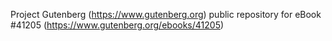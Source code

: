 Project Gutenberg (https://www.gutenberg.org) public repository for eBook #41205 (https://www.gutenberg.org/ebooks/41205)
